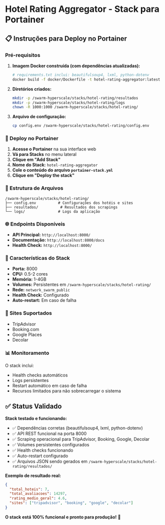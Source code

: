 # Hotel Rating Aggregator - Stack para Portainer

## 📋 Instruções para Deploy no Portainer

### Pré-requisitos

1. **Imagem Docker construída (com dependências atualizadas):**
   ```bash
   # requirements.txt inclui: beautifulsoup4, lxml, python-dotenv
   docker build -f docker/Dockerfile -t hotel-rating-aggregator:latest .
   ```

2. **Diretórios criados:**
   ```bash
   mkdir -p /swarm-hyperscale/stacks/hotel-rating/resultados
   mkdir -p /swarm-hyperscale/stacks/hotel-rating/logs
   chown -R 1000:1000 /swarm-hyperscale/stacks/hotel-rating/
   ```

3. **Arquivo de configuração:**
   ```bash
   cp config.env /swarm-hyperscale/stacks/hotel-rating/config.env
   ```

### 🚀 Deploy no Portainer

1. **Acesse o Portainer** na sua interface web
2. **Vá para Stacks** no menu lateral
3. **Clique em "Add Stack"**
4. **Nome do Stack:** `hotel-rating-aggregator`
5. **Cole o conteúdo do arquivo `portainer-stack.yml`**
6. **Clique em "Deploy the stack"**

### 📁 Estrutura de Arquivos

```
/swarm-hyperscale/stacks/hotel-rating/
├── config.env          # Configurações dos hotéis e sites
├── resultados/          # Resultados dos scrapings
└── logs/               # Logs da aplicação
```

### 🌐 Endpoints Disponíveis

- **API Principal:** `http://localhost:8000/`
- **Documentação:** `http://localhost:8000/docs`
- **Health Check:** `http://localhost:8000/`

### 🔧 Características do Stack

- **Porta:** 8000
- **CPU:** 0.5-2 cores
- **Memória:** 1-4GB
- **Volumes:** Persistentes em `/swarm-hyperscale/stacks/hotel-rating/`
- **Rede:** `network_swarm_public`
- **Health Check:** Configurado
- **Auto-restart:** Em caso de falha

### 🎯 Sites Suportados

- TripAdvisor
- Booking.com
- Google Places
- Decolar

### 📊 Monitoramento

O stack inclui:
- Health checks automáticos
- Logs persistentes
- Restart automático em caso de falha
- Recursos limitados para não sobrecarregar o sistema

## ✅ Status Validado

**Stack testado e funcionando:**
- ✅ Dependências corretas (beautifulsoup4, lxml, python-dotenv)
- ✅ API REST funcional na porta 8000
- ✅ Scraping operacional para TripAdvisor, Booking, Google, Decolar
- ✅ Volumes persistentes configurados
- ✅ Health checks funcionando
- ✅ Auto-restart configurado
- ✅ Arquivos JSON sendo gerados em `/swarm-hyperscale/stacks/hotel-rating/resultados/`

**Exemplo de resultado real:**
```json
{
  "total_hoteis": 7,
  "total_avaliacoes": 14297,
  "rating_medio_geral": 4.6,
  "sites": ["tripadvisor", "booking", "google", "decolar"]
}
```

**O stack está 100% funcional e pronto para produção!** 🎉 